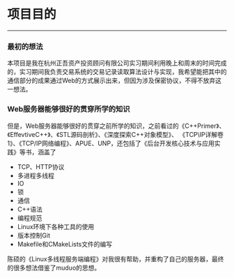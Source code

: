 # 项目目的
---
### 最初的想法
本项目是我在杭州正吾资产投资顾问有限公司实习期间利用晚上和周末的时间完成的，实习期间我负责交易系统的交易记录读取算法设计与实现，我希望能把其中的通信部分的成果通过Web的方式展示出来，但因为涉及保密协议，不得不放弃这一想法。

### Web服务器能够很好的贯穿所学的知识
但是，Web服务器能够很好的贯穿之前所学的知识，之前看过的《C++Primer》、《EffevtiveC++》、《STL源码剖析》、《深度探索C++对象模型》、
《TCP\IP详解卷1》、《TCP/IP网络编程》、APUE、UNP，还包括了《后台开发核心技术与应用实践》等书，涵盖了  
  
* TCP、HTTP协议
* 多进程多线程
* IO
* 锁
* 通信
* C++语法
* 编程规范
* Linux环境下各种工具的使用
* 版本控制Git
* Makefile和CMakeLists文件的编写
  
陈硕的《Linux多线程服务端编程》对我很有帮助，并重构了自己的服务器，最终的很多想法借鉴了muduo的思想。
